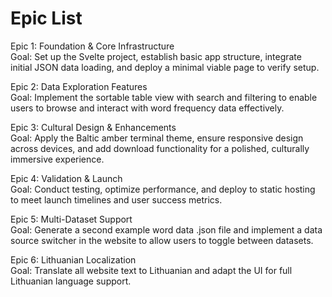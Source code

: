 # Epic List

Epic 1: Foundation & Core Infrastructure  
Goal: Set up the Svelte project, establish basic app structure, integrate initial JSON data loading, and deploy a minimal viable page to verify setup.

Epic 2: Data Exploration Features  
Goal: Implement the sortable table view with search and filtering to enable users to browse and interact with word frequency data effectively.

Epic 3: Cultural Design & Enhancements  
Goal: Apply the Baltic amber terminal theme, ensure responsive design across devices, and add download functionality for a polished, culturally immersive experience.

Epic 4: Validation & Launch  
Goal: Conduct testing, optimize performance, and deploy to static hosting to meet launch timelines and user success metrics.

Epic 5: Multi-Dataset Support  
Goal: Generate a second example word data .json file and implement a data source switcher in the website to allow users to toggle between datasets.

Epic 6: Lithuanian Localization  
Goal: Translate all website text to Lithuanian and adapt the UI for full Lithuanian language support.
